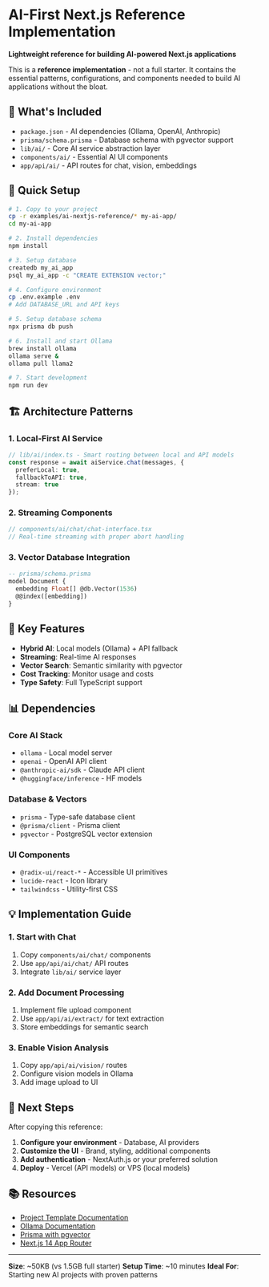 # AI-First Next.js Reference Implementation

**Lightweight reference for building AI-powered Next.js applications**

This is a **reference implementation** - not a full starter. It contains the essential patterns, configurations, and components needed to build AI applications without the bloat.

## 📁 What's Included

- `package.json` - AI dependencies (Ollama, OpenAI, Anthropic)
- `prisma/schema.prisma` - Database schema with pgvector support
- `lib/ai/` - Core AI service abstraction layer
- `components/ai/` - Essential AI UI components
- `app/api/ai/` - API routes for chat, vision, embeddings

## 🚀 Quick Setup

```bash
# 1. Copy to your project
cp -r examples/ai-nextjs-reference/* my-ai-app/
cd my-ai-app

# 2. Install dependencies
npm install

# 3. Setup database
createdb my_ai_app
psql my_ai_app -c "CREATE EXTENSION vector;"

# 4. Configure environment
cp .env.example .env
# Add DATABASE_URL and API keys

# 5. Setup database schema
npx prisma db push

# 6. Install and start Ollama
brew install ollama
ollama serve &
ollama pull llama2

# 7. Start development
npm run dev
```

## 🏗️ Architecture Patterns

### 1. Local-First AI Service
```typescript
// lib/ai/index.ts - Smart routing between local and API models
const response = await aiService.chat(messages, {
  preferLocal: true,
  fallbackToAPI: true,
  stream: true
});
```

### 2. Streaming Components
```typescript
// components/ai/chat/chat-interface.tsx
// Real-time streaming with proper abort handling
```

### 3. Vector Database Integration
```sql
-- prisma/schema.prisma
model Document {
  embedding Float[] @db.Vector(1536)
  @@index([embedding])
}
```

## 🔧 Key Features

- **Hybrid AI**: Local models (Ollama) + API fallback
- **Streaming**: Real-time AI responses
- **Vector Search**: Semantic similarity with pgvector
- **Cost Tracking**: Monitor usage and costs
- **Type Safety**: Full TypeScript support

## 📊 Dependencies

### Core AI Stack
- `ollama` - Local model server
- `openai` - OpenAI API client
- `@anthropic-ai/sdk` - Claude API client
- `@huggingface/inference` - HF models

### Database & Vectors
- `prisma` - Type-safe database client
- `@prisma/client` - Prisma client
- `pgvector` - PostgreSQL vector extension

### UI Components
- `@radix-ui/react-*` - Accessible UI primitives
- `lucide-react` - Icon library
- `tailwindcss` - Utility-first CSS

## 💡 Implementation Guide

### 1. Start with Chat
1. Copy `components/ai/chat/` components
2. Use `app/api/ai/chat/` API routes
3. Integrate `lib/ai/` service layer

### 2. Add Document Processing
1. Implement file upload component
2. Use `app/api/ai/extract/` for text extraction
3. Store embeddings for semantic search

### 3. Enable Vision Analysis
1. Copy `app/api/ai/vision/` routes
2. Configure vision models in Ollama
3. Add image upload to UI

## 🎯 Next Steps

After copying this reference:
1. **Configure your environment** - Database, AI providers
2. **Customize the UI** - Brand, styling, additional components
3. **Add authentication** - NextAuth.js or your preferred solution
4. **Deploy** - Vercel (API models) or VPS (local models)

## 📚 Resources

- [Project Template Documentation](../../README.md)
- [Ollama Documentation](https://ollama.ai)
- [Prisma with pgvector](https://supabase.com/docs/guides/database/extensions/pgvector)
- [Next.js 14 App Router](https://nextjs.org/docs)

---

**Size**: ~50KB (vs 1.5GB full starter)
**Setup Time**: ~10 minutes
**Ideal For**: Starting new AI projects with proven patterns